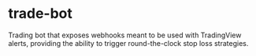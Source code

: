 # trade-bot
Trading bot that exposes webhooks meant to be used with TradingView alerts, providing the ability to trigger round-the-clock stop loss strategies.
